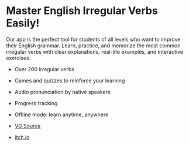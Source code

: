 # Master English Irregular Verbs Easily!

Our app is the perfect tool for students of all levels who want to improve their English grammar. Learn, practice, and memorize the most common irregular verbs with clear explanations, real-life examples, and interactive exercises.


- Over 200 irregular verbs
- Games and quizzes to reinforce your learning
- Audio pronunciation by native speakers
- Progress tracking
- Offline mode: learn anytime, anywhere


- [VG Source](https://www.vgsource.net)
- [itch.io](https://vgsource.itch.io/irregular-verbs-2)